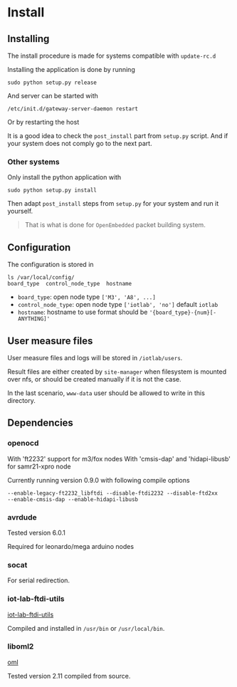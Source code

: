 Install
=======

Installing
----------

The install procedure is made for systems compatible with `update-rc.d`

Installing the application is done by running

    sudo python setup.py release

And server can be started with

    /etc/init.d/gateway-server-daemon restart

Or by restarting the host


It is a good idea to check the `post_install` part from `setup.py` script.
And if your system does not comply go to the next part.


### Other systems ###

Only install the python application with

    sudo python setup.py install

Then adapt `post_install` steps from `setup.py` for your system and run it
yourself.

> That is what is done for `OpenEmbedded` packet building system.


Configuration
-------------

The configuration is stored in

    ls /var/local/config/
    board_type  control_node_type  hostname

* `board_type`: open node type `['M3', 'A8', ...]`
* `control_node_type`: open node type `['iotlab', 'no']` default `iotlab`
* `hostname`: hostname to use format should be `'{board_type}-{num}[-ANYTHING]'`

User measure files
------------------

User measure files and logs will be stored in `/iotlab/users`.

Result files are either created by `site-manager` when filesystem is mounted
over nfs, or should be created manually if it is not the case.

In the last scenario, `www-data` user should be allowed to write in this
directory.


Dependencies
------------

### openocd ###

With 'ft2232' support for m3/fox nodes
With 'cmsis-dap' and 'hidapi-libusb' for samr21-xpro node

Currently running version 0.9.0 with following compile options

    --enable-legacy-ft2232_libftdi --disable-ftdi2232 --disable-ftd2xx
    --enable-cmsis-dap --enable-hidapi-libusb


### avrdude ###

Tested version 6.0.1

Required for leonardo/mega arduino nodes


### socat ###

For serial redirection.


### iot-lab-ftdi-utils ###

[iot-lab-ftdi-utils](https://github.com/iot-lab/iot-lab-ftdi-utils/)

Compiled and installed in `/usr/bin` or `/usr/local/bin`.


### liboml2 ###

[oml](https://mytestbed.net/projects/oml)

Tested version 2.11 compiled from source.
